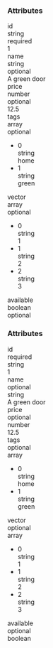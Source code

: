 <div class="attributes"undefinedundefined><div class="attributesTitle"undefined><h3 class="attributesTitleText"undefined>Attributes</h3></div><div class="attributesList"undefined><div class="attributeObject"undefined><div class="attributeObjectMembers"undefined><div class="attributeObjectMemberContainer"undefined><div class="attributeObjectMember isExpanded"undefined><div class="attributeObjectMemberToggle"undefined><div class="attributeToggle isExpanded"undefined><span class="attributeToggleIcon"undefined></span></div></div><div class="attributeObjectMemberKey"undefined><div class="attributeKey"undefined>id</div><div class="attributeObjectMemberType"undefined><div class="attributeType"undefined>string</div></div></div><div class="attributeObjectMemberRequirement"undefined><div class="attributeRequirement isRequired"undefined><span class="attributeRequirementIcon"undefined></span><span class="attributeRequirementTooltip"undefined><div class="attributeTooltip"undefined><span class="attributeTooltipText"undefined>required</span></div></span></div></div><div class="attributeObjectMemberDescription"undefined><noscriptundefined></noscript></div><div class="attributeObjectMemberValueRow"undefined><div class="attributeObjectMemberValue"undefined><div class="attributeValue"undefined>1</div></div></div></div></div><div class="attributeObjectMemberContainer"undefined><div class="attributeObjectMember isExpanded"undefined><div class="attributeObjectMemberToggle"undefined><div class="attributeToggle isExpanded"undefined><span class="attributeToggleIcon"undefined></span></div></div><div class="attributeObjectMemberKey"undefined><div class="attributeKey"undefined>name</div><div class="attributeObjectMemberType"undefined><div class="attributeType"undefined>string</div></div></div><div class="attributeObjectMemberRequirement"undefined><div class="attributeRequirement isOptional"undefined><span class="attributeRequirementIcon"undefined></span><span class="attributeRequirementTooltip"undefined><div class="attributeTooltip"undefined><span class="attributeTooltipText"undefined>optional</span></div></span></div></div><div class="attributeObjectMemberDescription"undefined><noscriptundefined></noscript></div><div class="attributeObjectMemberValueRow"undefined><div class="attributeObjectMemberValue"undefined><div class="attributeValue"undefined>A green door</div></div></div></div></div><div class="attributeObjectMemberContainer"undefined><div class="attributeObjectMember isExpanded"undefined><div class="attributeObjectMemberToggle"undefined><div class="attributeToggle isExpanded"undefined><span class="attributeToggleIcon"undefined></span></div></div><div class="attributeObjectMemberKey"undefined><div class="attributeKey"undefined>price</div><div class="attributeObjectMemberType"undefined><div class="attributeType"undefined>number</div></div></div><div class="attributeObjectMemberRequirement"undefined><div class="attributeRequirement isOptional"undefined><span class="attributeRequirementIcon"undefined></span><span class="attributeRequirementTooltip"undefined><div class="attributeTooltip"undefined><span class="attributeTooltipText"undefined>optional</span></div></span></div></div><div class="attributeObjectMemberDescription"undefined><noscriptundefined></noscript></div><div class="attributeObjectMemberValueRow"undefined><div class="attributeObjectMemberValue"undefined><div class="attributeValue"undefined>12.5</div></div></div></div></div><div class="attributeObjectMemberContainer"undefined><div class="attributeObjectMember isExpanded isExpandableCollapsible isArray"undefined><div class="attributeObjectMemberToggle"undefined><div class="attributeToggle isExpanded"undefined><span class="attributeToggleIcon"undefined></span></div></div><div class="attributeObjectMemberKey"undefined><div class="attributeKey"undefined>tags</div><div class="attributeObjectMemberType"undefined><div class="attributeType"undefined>array</div></div></div><div class="attributeObjectMemberRequirement"undefined><div class="attributeRequirement isOptional"undefined><span class="attributeRequirementIcon"undefined></span><span class="attributeRequirementTooltip"undefined><div class="attributeTooltip"undefined><span class="attributeTooltipText"undefined>optional</span></div></span></div></div><div class="attributeObjectMemberDescription"undefined><noscriptundefined></noscript></div><div class="attributeObjectMemberValueRow"undefined><div class="attributeObjectMemberValue"undefined><div class="attributeArray"undefined><ul class="attributeArrayItems"undefined><li class="attributeArrayItemContainer"undefined><div class="attributeArrayItem isExpanded"undefined><div class="attributeArrayItemRow"undefined><div class="attributeArrayItemToggle"undefined><div class="attributeToggle isExpanded"undefined><span class="attributeToggleIcon"undefined></span></div></div><div class="attributeArrayItemKey"undefined><div class="attributeKey"undefined>0</div><div class="attributeArrayItemType"undefined><div class="attributeType"undefined>string</div></div></div><div class="attributeArrayItemValue"undefined><div class="attributeValue"undefined>home</div></div></div><div class="attributeArrayItemRow"undefined><div class="attributeArrayItemDescription"undefined><noscriptundefined></noscript></div></div></div></li><li class="attributeArrayItemContainer"undefined><div class="attributeArrayItem isExpanded"undefined><div class="attributeArrayItemRow"undefined><div class="attributeArrayItemToggle"undefined><div class="attributeToggle isExpanded"undefined><span class="attributeToggleIcon"undefined></span></div></div><div class="attributeArrayItemKey"undefined><div class="attributeKey"undefined>1</div><div class="attributeArrayItemType"undefined><div class="attributeType"undefined>string</div></div></div><div class="attributeArrayItemValue"undefined><div class="attributeValue"undefined>green</div></div></div><div class="attributeArrayItemRow"undefined><div class="attributeArrayItemDescription"undefined><noscriptundefined></noscript></div></div></div></li></ul></div></div></div></div></div><div class="attributeObjectMemberContainer"undefined><div class="attributeObjectMember isExpanded isExpandableCollapsible isArray"undefined><div class="attributeObjectMemberToggle"undefined><div class="attributeToggle isExpanded"undefined><span class="attributeToggleIcon"undefined></span></div></div><div class="attributeObjectMemberKey"undefined><div class="attributeKey"undefined>vector</div><div class="attributeObjectMemberType"undefined><div class="attributeType"undefined>array</div></div></div><div class="attributeObjectMemberRequirement"undefined><div class="attributeRequirement isOptional"undefined><span class="attributeRequirementIcon"undefined></span><span class="attributeRequirementTooltip"undefined><div class="attributeTooltip"undefined><span class="attributeTooltipText"undefined>optional</span></div></span></div></div><div class="attributeObjectMemberDescription"undefined><noscriptundefined></noscript></div><div class="attributeObjectMemberValueRow"undefined><div class="attributeObjectMemberValue"undefined><div class="attributeArray"undefined><ul class="attributeArrayItems"undefined><li class="attributeArrayItemContainer"undefined><div class="attributeArrayItem isExpanded"undefined><div class="attributeArrayItemRow"undefined><div class="attributeArrayItemToggle"undefined><div class="attributeToggle isExpanded"undefined><span class="attributeToggleIcon"undefined></span></div></div><div class="attributeArrayItemKey"undefined><div class="attributeKey"undefined>0</div><div class="attributeArrayItemType"undefined><div class="attributeType"undefined>string</div></div></div><div class="attributeArrayItemValue"undefined><div class="attributeValue"undefined>1</div></div></div><div class="attributeArrayItemRow"undefined><div class="attributeArrayItemDescription"undefined><noscriptundefined></noscript></div></div></div></li><li class="attributeArrayItemContainer"undefined><div class="attributeArrayItem isExpanded"undefined><div class="attributeArrayItemRow"undefined><div class="attributeArrayItemToggle"undefined><div class="attributeToggle isExpanded"undefined><span class="attributeToggleIcon"undefined></span></div></div><div class="attributeArrayItemKey"undefined><div class="attributeKey"undefined>1</div><div class="attributeArrayItemType"undefined><div class="attributeType"undefined>string</div></div></div><div class="attributeArrayItemValue"undefined><div class="attributeValue"undefined>2</div></div></div><div class="attributeArrayItemRow"undefined><div class="attributeArrayItemDescription"undefined><noscriptundefined></noscript></div></div></div></li><li class="attributeArrayItemContainer"undefined><div class="attributeArrayItem isExpanded"undefined><div class="attributeArrayItemRow"undefined><div class="attributeArrayItemToggle"undefined><div class="attributeToggle isExpanded"undefined><span class="attributeToggleIcon"undefined></span></div></div><div class="attributeArrayItemKey"undefined><div class="attributeKey"undefined>2</div><div class="attributeArrayItemType"undefined><div class="attributeType"undefined>string</div></div></div><div class="attributeArrayItemValue"undefined><div class="attributeValue"undefined>3</div></div></div><div class="attributeArrayItemRow"undefined><div class="attributeArrayItemDescription"undefined><noscriptundefined></noscript></div></div></div></li></ul></div></div></div></div></div><div class="attributeObjectMemberContainer"undefined><div class="attributeObjectMember isExpanded"undefined><div class="attributeObjectMemberToggle"undefined><div class="attributeToggle isExpanded"undefined><span class="attributeToggleIcon"undefined></span></div></div><div class="attributeObjectMemberKey"undefined><div class="attributeKey"undefined>available</div><div class="attributeObjectMemberType"undefined><div class="attributeType"undefined>boolean</div></div></div><div class="attributeObjectMemberRequirement"undefined><div class="attributeRequirement isOptional"undefined><span class="attributeRequirementIcon"undefined></span><span class="attributeRequirementTooltip"undefined><div class="attributeTooltip"undefined><span class="attributeTooltipText"undefined>optional</span></div></span></div></div><div class="attributeObjectMemberDescription"undefined><noscriptundefined></noscript></div><div class="attributeObjectMemberValueRow"undefined></div></div></div></div></div></div></div><div class="attributes"><div class="attributesTitle"><h3 class="attributesTitleText">Attributes</h3></div><div class="attributesList"><div class="attributeObject"><div class="attributeObjectMembers"><div class="attributeObjectMemberContainer"><div class="attributeObjectMember isExpanded"><div class="attributeObjectMemberToggle"><div class="attributeToggle isExpanded"><span class="attributeToggleIcon"></span></div></div><div class="attributeObjectMemberKey"><div class="attributeKey">id</div></div><div class="attributeObjectMemberRequirement"><div class="attributeRequirement isRequired"><span class="attributeRequirementIcon"></span><span class="attributeRequirementTooltip"><div class="attributeTooltip"><span class="attributeTooltipText">required</span></div></span></div></div><div class="attributeObjectMemberDescription"><noscript></noscript></div><div class="attributeObjectMemberType"><div class="attributeType">string</div></div><div class="attributeObjectMemberValue"><div class="attributeValue">1</div></div></div></div><div class="attributeObjectMemberContainer"><div class="attributeObjectMember isExpanded"><div class="attributeObjectMemberToggle"><div class="attributeToggle isExpanded"><span class="attributeToggleIcon"></span></div></div><div class="attributeObjectMemberKey"><div class="attributeKey">name</div></div><div class="attributeObjectMemberRequirement"><div class="attributeRequirement isOptional"><span class="attributeRequirementIcon"></span><span class="attributeRequirementTooltip"><div class="attributeTooltip"><span class="attributeTooltipText">optional</span></div></span></div></div><div class="attributeObjectMemberDescription"><noscript></noscript></div><div class="attributeObjectMemberType"><div class="attributeType">string</div></div><div class="attributeObjectMemberValue"><div class="attributeValue">A green door</div></div></div></div><div class="attributeObjectMemberContainer"><div class="attributeObjectMember isExpanded"><div class="attributeObjectMemberToggle"><div class="attributeToggle isExpanded"><span class="attributeToggleIcon"></span></div></div><div class="attributeObjectMemberKey"><div class="attributeKey">price</div></div><div class="attributeObjectMemberRequirement"><div class="attributeRequirement isOptional"><span class="attributeRequirementIcon"></span><span class="attributeRequirementTooltip"><div class="attributeTooltip"><span class="attributeTooltipText">optional</span></div></span></div></div><div class="attributeObjectMemberDescription"><noscript></noscript></div><div class="attributeObjectMemberType"><div class="attributeType">number</div></div><div class="attributeObjectMemberValue"><div class="attributeValue">12.5</div></div></div></div><div class="attributeObjectMemberContainer"><div class="attributeObjectMember isExpanded isExpandableCollapsible isArray"><div class="attributeObjectMemberToggle"><div class="attributeToggle isExpanded"><span class="attributeToggleIcon"></span></div></div><div class="attributeObjectMemberKey"><div class="attributeKey">tags</div></div><div class="attributeObjectMemberRequirement"><div class="attributeRequirement isOptional"><span class="attributeRequirementIcon"></span><span class="attributeRequirementTooltip"><div class="attributeTooltip"><span class="attributeTooltipText">optional</span></div></span></div></div><div class="attributeObjectMemberDescription"><noscript></noscript></div><div class="attributeObjectMemberType"><div class="attributeType">array</div></div><div class="attributeObjectMemberValue"><div class="attributeArray"><ul class="attributeArrayItems"><li class="attributeArrayItemContainer"><div class="attributeArrayItem isExpanded"><div class="attributeArrayItemRow"><div class="attributeArrayItemToggle"><div class="attributeToggle isExpanded"><span class="attributeToggleIcon"></span></div></div><div class="attributeArrayItemKey"><div class="attributeKey">0</div></div><div class="attributeArrayItemType"><div class="attributeType">string</div></div><div class="attributeArrayItemValue"><div class="attributeValue">home</div></div></div><div class="attributeArrayItemRow"><div class="attributeArrayItemDescription"><noscript></noscript></div></div></div></li><li class="attributeArrayItemContainer"><div class="attributeArrayItem isExpanded"><div class="attributeArrayItemRow"><div class="attributeArrayItemToggle"><div class="attributeToggle isExpanded"><span class="attributeToggleIcon"></span></div></div><div class="attributeArrayItemKey"><div class="attributeKey">1</div></div><div class="attributeArrayItemType"><div class="attributeType">string</div></div><div class="attributeArrayItemValue"><div class="attributeValue">green</div></div></div><div class="attributeArrayItemRow"><div class="attributeArrayItemDescription"><noscript></noscript></div></div></div></li></ul></div></div></div></div><div class="attributeObjectMemberContainer"><div class="attributeObjectMember isExpanded isExpandableCollapsible isArray"><div class="attributeObjectMemberToggle"><div class="attributeToggle isExpanded"><span class="attributeToggleIcon"></span></div></div><div class="attributeObjectMemberKey"><div class="attributeKey">vector</div></div><div class="attributeObjectMemberRequirement"><div class="attributeRequirement isOptional"><span class="attributeRequirementIcon"></span><span class="attributeRequirementTooltip"><div class="attributeTooltip"><span class="attributeTooltipText">optional</span></div></span></div></div><div class="attributeObjectMemberDescription"><noscript></noscript></div><div class="attributeObjectMemberType"><div class="attributeType">array</div></div><div class="attributeObjectMemberValue"><div class="attributeArray"><ul class="attributeArrayItems"><li class="attributeArrayItemContainer"><div class="attributeArrayItem isExpanded"><div class="attributeArrayItemRow"><div class="attributeArrayItemToggle"><div class="attributeToggle isExpanded"><span class="attributeToggleIcon"></span></div></div><div class="attributeArrayItemKey"><div class="attributeKey">0</div></div><div class="attributeArrayItemType"><div class="attributeType">string</div></div><div class="attributeArrayItemValue"><div class="attributeValue">1</div></div></div><div class="attributeArrayItemRow"><div class="attributeArrayItemDescription"><noscript></noscript></div></div></div></li><li class="attributeArrayItemContainer"><div class="attributeArrayItem isExpanded"><div class="attributeArrayItemRow"><div class="attributeArrayItemToggle"><div class="attributeToggle isExpanded"><span class="attributeToggleIcon"></span></div></div><div class="attributeArrayItemKey"><div class="attributeKey">1</div></div><div class="attributeArrayItemType"><div class="attributeType">string</div></div><div class="attributeArrayItemValue"><div class="attributeValue">2</div></div></div><div class="attributeArrayItemRow"><div class="attributeArrayItemDescription"><noscript></noscript></div></div></div></li><li class="attributeArrayItemContainer"><div class="attributeArrayItem isExpanded"><div class="attributeArrayItemRow"><div class="attributeArrayItemToggle"><div class="attributeToggle isExpanded"><span class="attributeToggleIcon"></span></div></div><div class="attributeArrayItemKey"><div class="attributeKey">2</div></div><div class="attributeArrayItemType"><div class="attributeType">string</div></div><div class="attributeArrayItemValue"><div class="attributeValue">3</div></div></div><div class="attributeArrayItemRow"><div class="attributeArrayItemDescription"><noscript></noscript></div></div></div></li></ul></div></div></div></div><div class="attributeObjectMemberContainer"><div class="attributeObjectMember isExpanded"><div class="attributeObjectMemberToggle"><div class="attributeToggle isExpanded"><span class="attributeToggleIcon"></span></div></div><div class="attributeObjectMemberKey"><div class="attributeKey">available</div></div><div class="attributeObjectMemberRequirement"><div class="attributeRequirement isOptional"><span class="attributeRequirementIcon"></span><span class="attributeRequirementTooltip"><div class="attributeTooltip"><span class="attributeTooltipText">optional</span></div></span></div></div><div class="attributeObjectMemberDescription"><noscript></noscript></div><div class="attributeObjectMemberType"><div class="attributeType">boolean</div></div></div></div></div></div></div></div>
